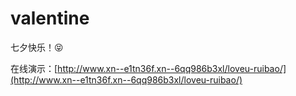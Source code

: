 # valentine

七夕快乐！😝

在线演示：[http://www.xn--e1tn36f.xn--6qq986b3xl/loveu-ruibao/](http://www.xn--e1tn36f.xn--6qq986b3xl/loveu-ruibao/)

